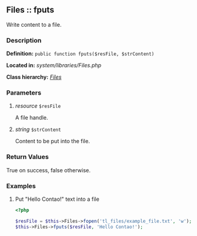 
Files :: fputs
-------------------------------------------

Write content to a file.


### Description ###

**Definition:** `public function fputs($resFile, $strContent)`

**Located in:** *system/libraries/Files.php*

**Class hierarchy:** *[Files](../Files.md)*


### Parameters ###

1. *resource* `$resFile`

	A file handle.

2. *string* `$strContent`

	Content to be put into the file.


### Return Values ###

True on success, false otherwise.


### Examples ###

1. Put "Hello Contao!" text into a file

	```php
	<?php

	$resFile = $this->Files->fopen('tl_files/example_file.txt', 'w');
	$this->Files->fputs($resFile, 'Hello Contao!');
	```


